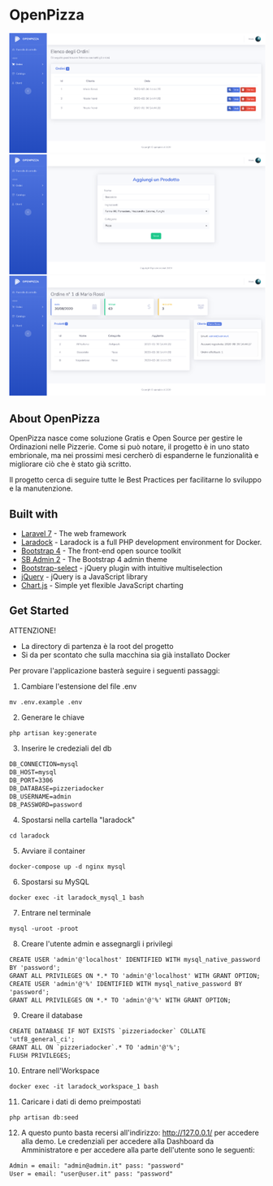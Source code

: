 </p>

# OpenPizza

<a href="#"><img src="demo/image1.png" title="demo" alt="demo"></a>
<a href="#"><img src="demo/image2.png" title="demo" alt="demo"></a>
<a href="#"><img src="demo/image3.png" title="demo" alt="demo"></a>

## About OpenPizza

OpenPizza nasce come soluzione Gratis e Open Source per gestire le Ordinazioni nelle Pizzerie.
Come si può notare, il progetto è in uno stato embrionale, ma nei prossimi mesi cercherò di espanderne le funzionalità e migliorare ciò che è stato già scritto.

Il progetto cerca di seguire tutte le Best Practices per facilitarne lo sviluppo e la manutenzione.

## Built with

-   [Laravel 7](https://laravel.com/) - The web framework
-   [Laradock](https://laradock.io/) - Laradock is a full PHP development environment for Docker.
-   [Bootstrap 4](https://getbootstrap.com/) - The front-end open source toolkit
-   [SB Admin 2](https://github.com/StartBootstrap/startbootstrap-sb-admin-2) - The Bootstrap 4 admin theme
-   [Bootstrap-select](https://developer.snapappointments.com/bootstrap-select/) - jQuery plugin with intuitive multiselection
-   [jQuery](https://jquery.com/) - jQuery is a JavaScript library
-   [Chart.js](https://www.chartjs.org/) - Simple yet flexible JavaScript charting

## Get Started

ATTENZIONE!

-   La directory di partenza è la root del progetto
-   Si da per scontato che sulla macchina sia già installato Docker

Per provare l'applicazione basterà seguire i seguenti passaggi:

1. Cambiare l'estensione del file .env

```shell
mv .env.example .env
```

2. Generare le chiave

```shell
php artisan key:generate
```

3. Inserire le credeziali del db

```env
DB_CONNECTION=mysql
DB_HOST=mysql
DB_PORT=3306
DB_DATABASE=pizzeriadocker
DB_USERNAME=admin
DB_PASSWORD=password
```

4. Spostarsi nella cartella "laradock"

```shell
cd laradock
```

5. Avviare il container

```shell
docker-compose up -d nginx mysql
```

6. Spostarsi su MySQL

```shell
docker exec -it laradock_mysql_1 bash
```

7. Entrare nel terminale

```shell
mysql -uroot -proot
```

8. Creare l'utente admin e assegnargli i privilegi

```mysql
CREATE USER 'admin'@'localhost' IDENTIFIED WITH mysql_native_password BY 'password';
GRANT ALL PRIVILEGES ON *.* TO 'admin'@'localhost' WITH GRANT OPTION;
CREATE USER 'admin'@'%' IDENTIFIED WITH mysql_native_password BY 'password';
GRANT ALL PRIVILEGES ON *.* TO 'admin'@'%' WITH GRANT OPTION;
```

9. Creare il database

```mysql
CREATE DATABASE IF NOT EXISTS `pizzeriadocker` COLLATE 'utf8_general_ci';
GRANT ALL ON `pizzeriadocker`.* TO 'admin'@'%';
FLUSH PRIVILEGES;
```

10. Entrare nell'Workspace

```shell
docker exec -it laradock_workspace_1 bash
```

11. Caricare i dati di demo preimpostati

```shell
php artisan db:seed
```

12. A questo punto basta recersi all'indirizzo: http://127.0.0.1/ per accedere alla demo.
    Le credenziali per accedere alla Dashboard da Amministratore e per accedere alla parte dell'utente sono le seguenti:

```
Admin = email: "admin@admin.it" pass: "password"
User = email: "user@user.it" pass: "password"
```
